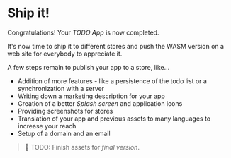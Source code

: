 # Ship it!

Congratulations! Your _TODO App_ is now completed.

It's now time to ship it to different stores and push the WASM version on a web site for everybody to appreciate it.

A few steps remain to publish your app to a store, like...

* Addition of more features - like a persistence of the todo list or a synchronization with a server
* Writing down a marketing description for your app
* Creation of a better _Splash screen_  and application icons
* Providing screenshots for stores
* Translation of your app and previous assets to many languages to increase your reach
* Setup of a domain and an email

> 🚧 TODO: Finish assets for _final version_.
